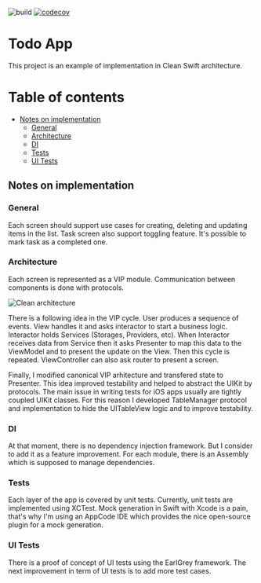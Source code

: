 ![build](https://app.bitrise.io/app/9f1773480cfe7214/status.svg?token=VFT7EQT-yhjEAgOvYBZQNw&branch=master)
[![codecov](https://codecov.io/gh/vkaltyrin/todo-app/branch/master/graph/badge.svg)](https://codecov.io/gh/vkaltyrin/todo-app)

# Todo App

This project is an example of implementation in Clean Swift architecture.

# Table of contents

* [Notes on implementation](#notes)
  * [General](#general)
  * [Architecture](#architecture)
  * [DI](#di)
  * [Tests](#tests)
  * [UI Tests](#uitests)

## Notes on implementation

### General

<a name="general"/>

Each screen should support use cases for creating, deleting and updating items in the list. 
Task screen also support toggling feature. It's possible to mark task as a completed one.

### Architecture

<a name="architecture"/>

Each screen is represented as a VIP module. Communication between components is done with protocols. 

![Clean architecture](https://cdn-images-1.medium.com/max/2000/1*QV4nxWPd_sbGhoWO-X7PfQ.png)

There is a following idea in the VIP cycle. User produces a sequence of events. View handles it and asks interactor to start a business logic. Interactor holds Services (Storages, Providers, etc). When Interactor receives data from Service then it asks Presenter to map this data to the ViewModel and to present the update on the View. Then this cycle is repeated. ViewController can also ask router to present a screen.

Finally, I modified canonical VIP arhitecture and transfered state to Presenter. This idea improved testability and helped to abstract the UIKit by protocols. The main issue in writing tests for iOS apps usually are tightly coupled UIKit classes. For this reason I developed TableManager protocol and implementation to hide the UITableView logic and to improve testability. 

### DI

<a name="di"/>

At that moment, there is no dependency injection framework. But I consider to add it as a feature improvement.
For each module, there is an Assembly which is supposed to manage dependencies.

### Tests

<a name="tests"/>

Each layer of the app is covered by unit tests. Currently, unit tests are implemented using XCTest.
Mock generation in Swift with Xcode is a pain, that's why I'm using an AppCode IDE which provides the nice open-source plugin for a mock generation.

### UI Tests

<a name="uitests"/>

There is a proof of concept of UI tests using the EarlGrey framework. 
The next improvement in term of UI tests is to add more test cases.
